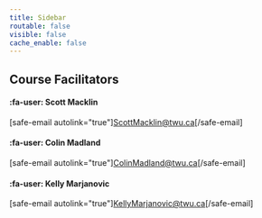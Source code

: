 ```yaml
---
title: Sidebar
routable: false
visible: false
cache_enable: false
---
```


## Course Facilitators
#### :fa-user: Scott Macklin  
[safe-email autolink="true"]ScottMacklin@twu.ca[/safe-email]  

#### :fa-user: Colin Madland  
[safe-email autolink="true"]ColinMadland@twu.ca[/safe-email]  

#### :fa-user: Kelly Marjanovic  
[safe-email autolink="true"]KellyMarjanovic@twu.ca[/safe-email]  
